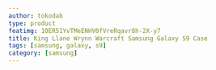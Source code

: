 ```yaml
---
author: tokodab
type: product
featimg: 1OER51YvTMeENHV0fVreRqavr8h-2X-y7
title: King Llane Wrynn Warcraft Samsung Galaxy S9 Case
tags: [samsung, galaxy, s9]
category: [samsung]
---
```

